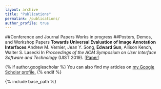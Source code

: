 ```yaml
---
layout: archive
title: "Publications"
permalink: /publications/
author_profile: true
---
```

##Conference and Journal Papers
Works in progress
##Posters, Demos, and Workshop Papers
**Towards Universal Evaluation of Image Annotation Interfaces**
Andrew M. Vernier, Jean Y. Song, **Edward Sun**, Allison Kench, Walter S. Lasecki
In *Proceedings of the ACM Symposium on User Interface Software and Technology* (UIST 2019).
[[Paper](../_publications/corsica_UIST2019-poster.pdf)]


{% if author.googlescholar %}
  You can also find my articles on <u><a href="{{author.googlescholar}}">my Google Scholar profile</a>.</u>
{% endif %}

{% include base_path %}
